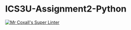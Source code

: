 # ICS3U-Assignment2-Python

[![Mr Coxall's Super Linter](https://github.com/Tyler-Bell/ICS3U-Assignment2-Python/workflows/Mr%20Coxall's%20Super%20Linter/badge.svg)](https://github.com/Tyler-Bell/ICS3U-Assignment2-Python/actions/)

